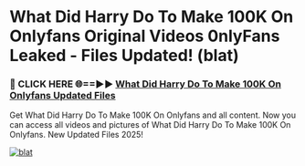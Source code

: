 # What Did Harry Do To Make 100K On Onlyfans Original Videos 0nlyFans Leaked - Files Updated! (blat)

<h3>🔴 CLICK HERE 🌐==►► <a href="https://tinyurl.com/x26r9saj" rel="nofollow">What Did Harry Do To Make 100K On Onlyfans Updated Files</a></h3>

Get What Did Harry Do To Make 100K On Onlyfans and all content. Now you can access all videos and pictures of What Did Harry Do To Make 100K On Onlyfans. New Updated Files 2025!

[![blat](https://i.imgur.com/LkgZPqh.gif)](https://tinyurl.com/x26r9saj)
